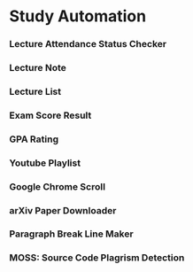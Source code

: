 # Study Automation
### Lecture Attendance Status Checker
### Lecture Note
### Lecture List
### Exam Score Result
### GPA Rating
### Youtube Playlist
### Google Chrome Scroll
### arXiv Paper Downloader
### Paragraph Break Line Maker
### MOSS: Source Code Plagrism Detection